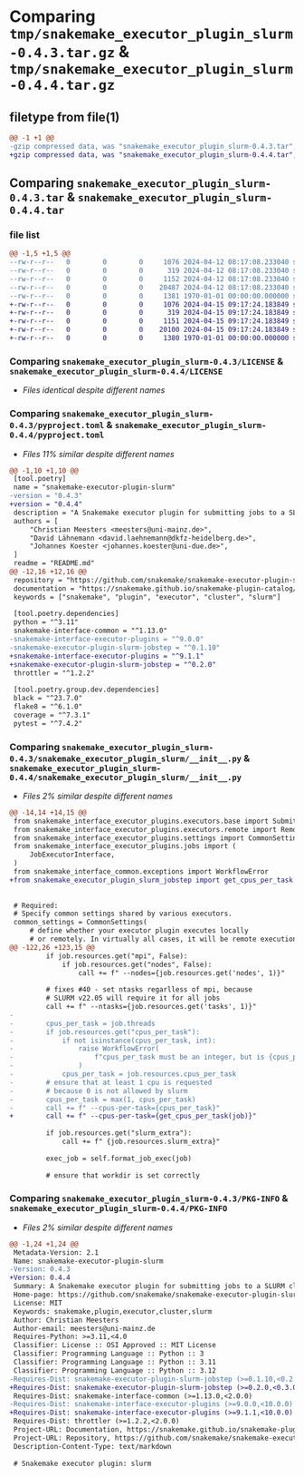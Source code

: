 # Comparing `tmp/snakemake_executor_plugin_slurm-0.4.3.tar.gz` & `tmp/snakemake_executor_plugin_slurm-0.4.4.tar.gz`

## filetype from file(1)

```diff
@@ -1 +1 @@
-gzip compressed data, was "snakemake_executor_plugin_slurm-0.4.3.tar", max compression
+gzip compressed data, was "snakemake_executor_plugin_slurm-0.4.4.tar", max compression
```

## Comparing `snakemake_executor_plugin_slurm-0.4.3.tar` & `snakemake_executor_plugin_slurm-0.4.4.tar`

### file list

```diff
@@ -1,5 +1,5 @@
--rw-r--r--   0        0        0     1076 2024-04-12 08:17:08.233040 snakemake_executor_plugin_slurm-0.4.3/LICENSE
--rw-r--r--   0        0        0      319 2024-04-12 08:17:08.233040 snakemake_executor_plugin_slurm-0.4.3/README.md
--rw-r--r--   0        0        0     1152 2024-04-12 08:17:08.233040 snakemake_executor_plugin_slurm-0.4.3/pyproject.toml
--rw-r--r--   0        0        0    20487 2024-04-12 08:17:08.233040 snakemake_executor_plugin_slurm-0.4.3/snakemake_executor_plugin_slurm/__init__.py
--rw-r--r--   0        0        0     1381 1970-01-01 00:00:00.000000 snakemake_executor_plugin_slurm-0.4.3/PKG-INFO
+-rw-r--r--   0        0        0     1076 2024-04-15 09:17:24.183849 snakemake_executor_plugin_slurm-0.4.4/LICENSE
+-rw-r--r--   0        0        0      319 2024-04-15 09:17:24.183849 snakemake_executor_plugin_slurm-0.4.4/README.md
+-rw-r--r--   0        0        0     1151 2024-04-15 09:17:24.183849 snakemake_executor_plugin_slurm-0.4.4/pyproject.toml
+-rw-r--r--   0        0        0    20100 2024-04-15 09:17:24.183849 snakemake_executor_plugin_slurm-0.4.4/snakemake_executor_plugin_slurm/__init__.py
+-rw-r--r--   0        0        0     1380 1970-01-01 00:00:00.000000 snakemake_executor_plugin_slurm-0.4.4/PKG-INFO
```

### Comparing `snakemake_executor_plugin_slurm-0.4.3/LICENSE` & `snakemake_executor_plugin_slurm-0.4.4/LICENSE`

 * *Files identical despite different names*

### Comparing `snakemake_executor_plugin_slurm-0.4.3/pyproject.toml` & `snakemake_executor_plugin_slurm-0.4.4/pyproject.toml`

 * *Files 11% similar despite different names*

```diff
@@ -1,10 +1,10 @@
 [tool.poetry]
 name = "snakemake-executor-plugin-slurm"
-version = "0.4.3"
+version = "0.4.4"
 description = "A Snakemake executor plugin for submitting jobs to a SLURM cluster."
 authors = [
     "Christian Meesters <meesters@uni-mainz.de>",
     "David Lähnemann <david.laehnemann@dkfz-heidelberg.de>",
     "Johannes Koester <johannes.koester@uni-due.de>",
 ]
 readme = "README.md"
@@ -12,16 +12,16 @@
 repository = "https://github.com/snakemake/snakemake-executor-plugin-slurm"
 documentation = "https://snakemake.github.io/snakemake-plugin-catalog/plugins/executor/slurm.html"
 keywords = ["snakemake", "plugin", "executor", "cluster", "slurm"]
 
 [tool.poetry.dependencies]
 python = "^3.11"
 snakemake-interface-common = "^1.13.0"
-snakemake-interface-executor-plugins = "^9.0.0"
-snakemake-executor-plugin-slurm-jobstep = "^0.1.10"
+snakemake-interface-executor-plugins = "^9.1.1"
+snakemake-executor-plugin-slurm-jobstep = "^0.2.0"
 throttler = "^1.2.2"
 
 [tool.poetry.group.dev.dependencies]
 black = "^23.7.0"
 flake8 = "^6.1.0"
 coverage = "^7.3.1"
 pytest = "^7.4.2"
```

### Comparing `snakemake_executor_plugin_slurm-0.4.3/snakemake_executor_plugin_slurm/__init__.py` & `snakemake_executor_plugin_slurm-0.4.4/snakemake_executor_plugin_slurm/__init__.py`

 * *Files 2% similar despite different names*

```diff
@@ -14,14 +14,15 @@
 from snakemake_interface_executor_plugins.executors.base import SubmittedJobInfo
 from snakemake_interface_executor_plugins.executors.remote import RemoteExecutor
 from snakemake_interface_executor_plugins.settings import CommonSettings
 from snakemake_interface_executor_plugins.jobs import (
     JobExecutorInterface,
 )
 from snakemake_interface_common.exceptions import WorkflowError
+from snakemake_executor_plugin_slurm_jobstep import get_cpus_per_task
 
 
 # Required:
 # Specify common settings shared by various executors.
 common_settings = CommonSettings(
     # define whether your executor plugin executes locally
     # or remotely. In virtually all cases, it will be remote execution
@@ -122,26 +123,15 @@
         if job.resources.get("mpi", False):
             if job.resources.get("nodes", False):
                 call += f" --nodes={job.resources.get('nodes', 1)}"
 
         # fixes #40 - set ntasks regarlless of mpi, because
         # SLURM v22.05 will require it for all jobs
         call += f" --ntasks={job.resources.get('tasks', 1)}"
-
-        cpus_per_task = job.threads
-        if job.resources.get("cpus_per_task"):
-            if not isinstance(cpus_per_task, int):
-                raise WorkflowError(
-                    f"cpus_per_task must be an integer, but is {cpus_per_task}"
-                )
-            cpus_per_task = job.resources.cpus_per_task
-        # ensure that at least 1 cpu is requested
-        # because 0 is not allowed by slurm
-        cpus_per_task = max(1, cpus_per_task)
-        call += f" --cpus-per-task={cpus_per_task}"
+        call += f" --cpus-per-task={get_cpus_per_task(job)}"
 
         if job.resources.get("slurm_extra"):
             call += f" {job.resources.slurm_extra}"
 
         exec_job = self.format_job_exec(job)
 
         # ensure that workdir is set correctly
```

### Comparing `snakemake_executor_plugin_slurm-0.4.3/PKG-INFO` & `snakemake_executor_plugin_slurm-0.4.4/PKG-INFO`

 * *Files 2% similar despite different names*

```diff
@@ -1,24 +1,24 @@
 Metadata-Version: 2.1
 Name: snakemake-executor-plugin-slurm
-Version: 0.4.3
+Version: 0.4.4
 Summary: A Snakemake executor plugin for submitting jobs to a SLURM cluster.
 Home-page: https://github.com/snakemake/snakemake-executor-plugin-slurm
 License: MIT
 Keywords: snakemake,plugin,executor,cluster,slurm
 Author: Christian Meesters
 Author-email: meesters@uni-mainz.de
 Requires-Python: >=3.11,<4.0
 Classifier: License :: OSI Approved :: MIT License
 Classifier: Programming Language :: Python :: 3
 Classifier: Programming Language :: Python :: 3.11
 Classifier: Programming Language :: Python :: 3.12
-Requires-Dist: snakemake-executor-plugin-slurm-jobstep (>=0.1.10,<0.2.0)
+Requires-Dist: snakemake-executor-plugin-slurm-jobstep (>=0.2.0,<0.3.0)
 Requires-Dist: snakemake-interface-common (>=1.13.0,<2.0.0)
-Requires-Dist: snakemake-interface-executor-plugins (>=9.0.0,<10.0.0)
+Requires-Dist: snakemake-interface-executor-plugins (>=9.1.1,<10.0.0)
 Requires-Dist: throttler (>=1.2.2,<2.0.0)
 Project-URL: Documentation, https://snakemake.github.io/snakemake-plugin-catalog/plugins/executor/slurm.html
 Project-URL: Repository, https://github.com/snakemake/snakemake-executor-plugin-slurm
 Description-Content-Type: text/markdown
 
 # Snakemake executor plugin: slurm
```

